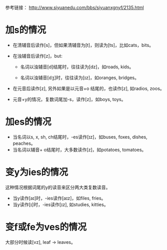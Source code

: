 参考链接： http://www.siyuanedu.com/bbs/siyuanxgnyf/2135.html

# 加s的情况
* 在清辅音后读作[s]，但如果清辅音为[t]，则读为[ts]，比如cats，bits。

* 在浊辅音后读作[z]，but:

	* 名词以浊辅音[d]结尾时，往往读为[dz]，如roads, kids。
	
	* 名词以浊辅音[dʒ]时，往往读为[ɪz]，如oranges, bridges。

* 在元音后读作[z], 另外如果是以元音+o 结尾的，也读作[z], 如radios, zoos。

* 元音+y的情况，复数词尾加-s，读作[z]，如boys, toys。

# 加es的情况
* 当名词以s, x, sh, ch结尾时，-es读作[ɪz]，如buses, foxes, dishes, peaches。
* 当名词以辅音+ o结尾时，大多数读作[z]，如potatoes, tomatoes。

# 变y为ies的情况
这种情况根据词尾的y的读音来区分两大类复数读音。
* 当y读作[aɪ]时，-ies读作[aɪz]，如files, fries。
* 当y读作[ɪ]时，-ies读作[ɪz], 如studies, kitties。

# 变f或fe为ves的情况
大部分时候读[vz], leaf -> leaves。
